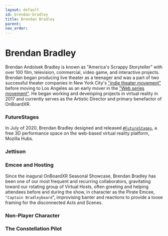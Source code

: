 ```yaml
---
layout: default
id: brendan-bradley
title: Brendan Bradley
parent: 
nav_order: 
---
```


# Brendan Bradley
Brendan Andolsek Bradley is known as "America's Scrappy Storyteller" with over 100 film, television, commercial, video game, and interactive projects. Brendan began producing live theater as a teenager and was a part of two successful theater companies in New York City's ["indie theater movement"](https://www.huffpost.com/entry/post_b_4110277) before moving to Los Angeles as an early mover in the ["Web series movement"](https://images.squarespace-cdn.com/content/v1/5a95e48af407b4331ecb3bf9/1537747912692-IEMOM1XDSMKGT0GRYBFF/Press_Squatters_Backstage_Highlighted.png?format=300w). He began working and developing projects in virtual reality in 2017 and currently serves as the Artistic Director and primary benefactor of OnBoardXR.

### FutureStages
In July of 2020, Brendan Bradley designed and released [`#FutureStages`](./future-stages.md), a free 3D performance space on the web-based virtual reality platform, Mozilla Hubs.

### Jettison
 
### Emcee and Hosting
Since the inagural OnBoardXR Seasonal Showcase, Brendan Bradley has been one of our most frequent and recurring collaborators, gravitating toward our rotating group of Virtual Hosts, often greeting and helping attendees before and during the show, in character as the Pirate Emcee, `"Captain Bradleybeard`", improvising banter and reactions to provide a loose framing for the disconnected Acts and Scenes. 

### Non-Player Character

### The Constellation Pilot
